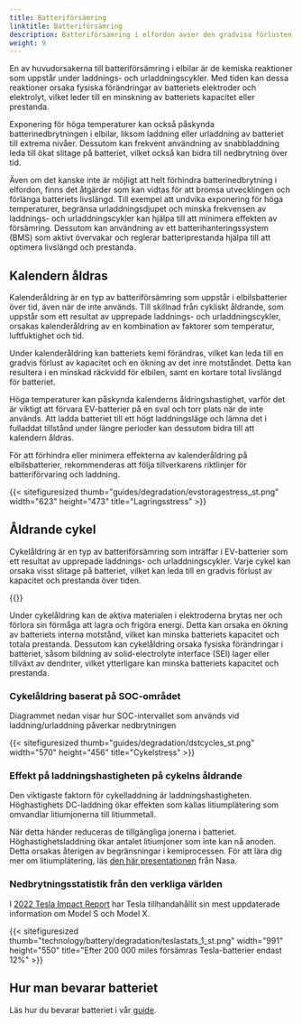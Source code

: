 ```yaml
---
title: Batteriförsämring
linktitle: Batteriförsämring
description: Batteriförsämring i elfordon avser den gradvisa förlusten av ett batteris kapacitet eller prestanda över tid, vilket kan påverka fordonets räckvidd. Liksom andra typer av batterier, orsakas det av en kombination av faktorer.
weight: 9
---
```

<!-- markdownlint-disable MD033 -->
En av huvudorsakerna till batteriförsämring i elbilar är de kemiska reaktioner som uppstår under laddnings- och urladdningscykler. Med tiden kan dessa reaktioner orsaka fysiska förändringar av batteriets elektroder och elektrolyt, vilket leder till en minskning av batteriets kapacitet eller prestanda.

Exponering för höga temperaturer kan också påskynda batterinedbrytningen i elbilar, liksom laddning eller urladdning av batteriet till extrema nivåer. Dessutom kan frekvent användning av snabbladdning leda till ökat slitage på batteriet, vilket också kan bidra till nedbrytning över tid.

Även om det kanske inte är möjligt att helt förhindra batterinedbrytning i elfordon, finns det åtgärder som kan vidtas för att bromsa utvecklingen och förlänga batteriets livslängd. Till exempel att undvika exponering för höga temperaturer, begränsa urladdningsdjupet och minska frekvensen av laddnings- och urladdningscykler kan hjälpa till att minimera effekten av försämring. Dessutom kan användning av ett batterihanteringssystem (BMS) som aktivt övervakar och reglerar batteriprestanda hjälpa till att optimera livslängd och prestanda.

## Kalendern åldras

Kalenderåldring är en typ av batteriförsämring som uppstår i elbilsbatterier över tid, även när de inte används. Till skillnad från cykliskt åldrande, som uppstår som ett resultat av upprepade laddnings- och urladdningscykler, orsakas kalenderåldring av en kombination av faktorer som temperatur, luftfuktighet och tid.

Under kalenderåldring kan batteriets kemi förändras, vilket kan leda till en gradvis förlust av kapacitet och en ökning av det inre motståndet. Detta kan resultera i en minskad räckvidd för elbilen, samt en kortare total livslängd för batteriet.

Höga temperaturer kan påskynda kalenderns åldringshastighet, varför det är viktigt att förvara EV-batterier på en sval och torr plats när de inte används. Att ladda batteriet till ett högt laddningsläge och lämna det i fulladdat tillstånd under längre perioder kan dessutom bidra till att kalendern åldras.

För att förhindra eller minimera effekterna av kalenderåldring på elbilsbatterier, rekommenderas att följa tillverkarens riktlinjer för batteriförvaring och laddning.

{{< sitefiguresized thumb="guides/degradation/evstoragestress_st.png" width="623" height="473" title="Lagringsstress" >}}
## Åldrande cykel

Cykelåldring är en typ av batteriförsämring som inträffar i EV-batterier som ett resultat av upprepade laddnings- och urladdningscykler. Varje cykel kan orsaka visst slitage på batteriet, vilket kan leda till en gradvis förlust av kapacitet och prestanda över tiden.

{{<evkxdisplayaddarticle />}}

Under cykelåldring kan de aktiva materialen i elektroderna brytas ner och förlora sin förmåga att lagra och frigöra energi. Detta kan orsaka en ökning av batteriets interna motstånd, vilket kan minska batteriets kapacitet och totala prestanda. Dessutom kan cykelåldring orsaka fysiska förändringar i batteriet, såsom bildning av solid-electrolyte interface (SEI) lager eller tillväxt av dendriter, vilket ytterligare kan minska batteriets kapacitet och prestanda.

### Cykelåldring baserat på SOC-området

Diagrammet nedan visar hur SOC-intervallet som används vid laddning/urladdning påverkar nedbrytningen

{{< sitefiguresized thumb="guides/degradation/dstcycles_st.png" width="570" height="456" title="Cykelstress" >}}

### Effekt på laddningshastigheten på cykelns åldrande

Den viktigaste faktorn för cykelladdning är laddningshastigheten. Höghastighets DC-laddning ökar effekten som kallas litiumplätering som omvandlar litiumjonerna till litiummetall.

När detta händer reduceras de tillgängliga jonerna i batteriet. Höghastighetsladdning ökar antalet litiumjoner som inte kan nå anoden. Detta orsakas återigen av begränsningar i kemiprocessen. För att lära dig mer om litiumplätering, läs [den här presentationen](https://www.nasa.gov/sites/default/files/atoms/files/1-lithium_plating_azimmerman.pdf) från Nasa.

### Nedbrytningsstatistik från den verkliga världen

I [2022 Tesla Impact Report](https://www.tesla.com/ns_videos/2022-tesla-impact-report-highlights.pdf) har Tesla tillhandahållit sin mest uppdaterade information om Model S och Model X.

{{< sitefiguresized thumb="technology/battery/degradation/teslastats_1_st.png" width="991" height="550" title="Efter 200 000 miles försämras Tesla-batterier endast 12%" >}}

## Hur man bevarar batteriet

Läs hur du bevarar batteriet i vår [guide](../../../guides/protectingbattery/).
